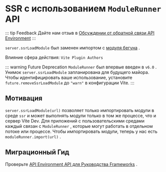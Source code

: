 # SSR с использованием `ModuleRunner` API

::: tip Feedback
Дайте нам отзыв в [Обсуждении от обратной связи API Environment](https://github.com/vitejs/vite/discussions/16358)
:::

`server.ssrLoadModule` был заменен импортом с [модуля бегуна](/en/guide/api-environment#modulerunner) .

Влияние сфера действия: `Vite Plugin Authors`

::: warning Future Deprecation
`ModuleRunner` был впервые введен в `v6.0` . Унимок `server.ssrLoadModule` запланирована для будущего майора. Чтобы идентифицировать ваше использование, установите `future.removeSsrLoadModule` до `"warn"` в конфигурации Vite.
:::

## Мотивация

`server.ssrLoadModule(url)` позволяет только импортировать модули в среде `ssr` и может выполнять модули только в том же процессе, что и сервер Vite Dev. Для приложений с пользовательскими средами каждый связан с `ModuleRunner` , которые могут работать в отдельном потоке или процессе. Чтобы импортировать модули, теперь у нас есть `moduleRunner.import(url)` .

## Миграционный Гид

Проверьте [API Environment API для Руководства Frameworks](../guide/api-environment-frameworks.md) .
